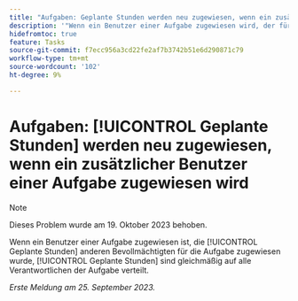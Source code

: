 ```yaml
---
title: "Aufgaben: Geplante Stunden werden neu zugewiesen, wenn ein zusätzlicher Benutzer einer Aufgabe zugewiesen wird."
description: '"Wenn ein Benutzer einer Aufgabe zugewiesen wird, der für die Aufgabe geplante Stunden zugewiesen sind, werden die geplanten Stunden der Aufgabe gleichmäßig auf alle Verantwortlichen der Aufgabe verteilt. „'
hidefromtoc: true
feature: Tasks
source-git-commit: f7ecc956a3cd22fe2af7b3742b51e6d290871c79
workflow-type: tm+mt
source-wordcount: '102'
ht-degree: 9%

---
```



# Aufgaben: [!UICONTROL Geplante Stunden] werden neu zugewiesen, wenn ein zusätzlicher Benutzer einer Aufgabe zugewiesen wird

>[!NOTE]
>
>Dieses Problem wurde am 19. Oktober 2023 behoben.

Wenn ein Benutzer einer Aufgabe zugewiesen ist, die [!UICONTROL Geplante Stunden] anderen Bevollmächtigten für die Aufgabe zugewiesen wurde, [!UICONTROL Geplante Stunden] sind gleichmäßig auf alle Verantwortlichen der Aufgabe verteilt.

_Erste Meldung am 25. September 2023._
